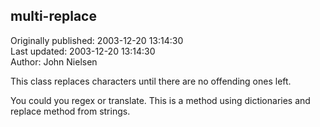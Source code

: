 ## multi-replace  
Originally published: 2003-12-20 13:14:30  
Last updated: 2003-12-20 13:14:30  
Author: John Nielsen  
  
This class replaces characters until there are no offending ones left.

You could you regex or translate. This is a method using dictionaries and replace method from strings.